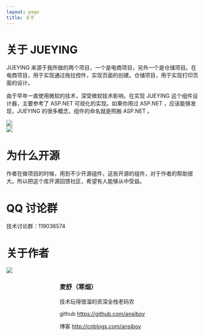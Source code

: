```yaml
---
layout: page
title: 关于
---
```


# 关于 JUEYING

JUEYING 来源于我所做的两个项目，一个是电商项目，另外一个是仓储项目。在电商项目，用于实现通过拖拉控件，实现页面的创建。仓储项目，用于实现打印页面的设计。

由于早年一直使用微软的技术，深受微软技术影响。在实现 JUEYING 这个组件设计器，主要参考了 ASP.NET 可视化的实现。如果你用过 ASP.NET ，应该能够发现，JUEYING 的很多概念，组件的命名就是照搬 ASP.NET 。

<div class="row">
    <div class="col-md-6"><img src="{{site.baseurl}}/images/app1.png"/></div>
    <div class="col-md-6"><img src="{{site.baseurl}}/images/app3.jpg"/></div>
</div> 

# 为什么开源

作者在做项目的时候，用到不少开源组件，这些开源的组件，对于作者的帮助很大。所以把这个库开源回馈社区，希望有人能够从中受益。

# QQ 讨论群

技术讨论群：119038574

# 关于作者

<div class="clearfix">
    <div style="width:130px" class="pull-left">
        <img src="https://avatars2.githubusercontent.com/u/5177724?s=460&v=4" class="img-responsive img-thumbnail">
    </div>
    <div style="margin-left:140px;">
        <h3>麦舒（寒烟）</h3>
      <p>
        技术玩得很溜的资深全栈老码农
      </p>
      <p>
        github <a href="https://github.com/ansiboy">https://github.com/ansiboy</a>
      </p>  
      <p>
        博客 <a href="http://cnblogs.com/ansiboy">http://cnblogs.com/ansiboy</a>
      </p>
    </div>
</div>


